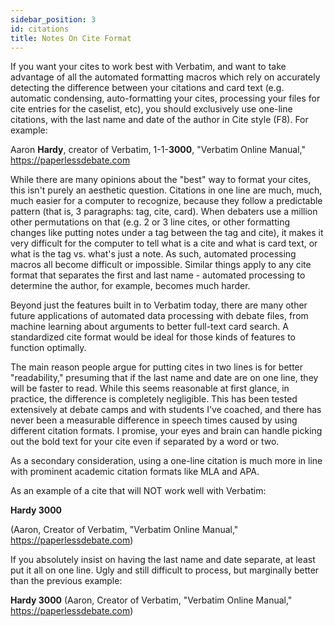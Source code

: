 ```yaml
---
sidebar_position: 3
id: citations
title: Notes On Cite Format
---
```


If you want your cites to work best with Verbatim, and want to take advantage of all the automated formatting macros which rely on accurately detecting the difference between your citations and card text (e.g. automatic condensing, auto-formatting your cites, processing your files for cite entries for the caselist, etc), you should exclusively use one-line citations, with the last name and date of the author in Cite style (F8). For example:

Aaron **Hardy**, creator of Verbatim, 1-1-**3000**, "Verbatim Online Manual," https://paperlessdebate.com

While there are many opinions about the "best" way to format your cites, this isn't purely an aesthetic question. Citations in one line are much, much, much easier for a computer to recognize, because they follow a predictable pattern (that is, 3 paragraphs: tag, cite, card). When debaters use a million other permutations on that (e.g. 2 or 3 line cites, or other formatting changes like putting notes under a tag between the tag and cite), it makes it very difficult for the computer to tell what is a cite and what is card text, or what is the tag vs. what's just a note. As such, automated processing macros all become difficult or impossible. Similar things apply to any cite format that separates the first and last name - automated processing to determine the author, for example, becomes much harder.

Beyond just the features built in to Verbatim today, there are many other future applications of automated data processing with debate files, from machine learning about arguments to better full-text card search. A standardized cite format would be ideal for those kinds of features to function optimally.

The main reason people argue for putting cites in two lines is for better "readability," presuming that if the last name and date are on one line, they will be faster to read. While this seems reasonable at first glance, in practice, the difference is completely negligible. This has been tested extensively at debate camps and with students I've coached, and there has never been a measurable difference in speech times caused by using different citation formats. I promise, your eyes and brain can handle picking out the bold text for your cite even if separated by a word or two.

As a secondary consideration, using a one-line citation is much more in line with prominent academic citation formats like MLA and APA.

As an example of a cite that will NOT work well with Verbatim:

**Hardy 3000**

(Aaron, Creator of Verbatim, "Verbatim Online Manual," https://paperlessdebate.com)

If you absolutely insist on having the last name and date separate, at least put it all on one line. Ugly and still difficult to process, but marginally better than the previous example:

**Hardy 3000** (Aaron, Creator of Verbatim, "Verbatim Online Manual," https://paperlessdebate.com)
